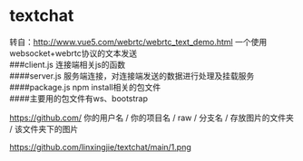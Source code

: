 # textchat
转自：http://www.vue5.com/webrtc/webrtc_text_demo.html  一个使用websocket+webrtc协议的文本发送<br>
###client.js 连接端相关js的函数<br>
####server.js 服务端连接，对连接端发送的数据进行处理及挂载服务<br>
####package.js npm install相关的包文件<br>
####主要用的包文件有ws、bootstrap<br>


 https://github.com/ 你的用户名 / 你的项目名 / raw / 分支名 / 存放图片的文件夹 / 该文件夹下的图片
 
 https://github.com/linxingjie/textchat/main/1.png
